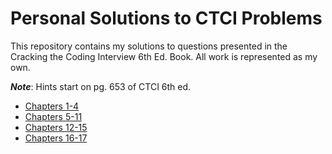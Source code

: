 # Personal Solutions to CTCI Problems

This repository contains my solutions to questions presented in the Cracking the Coding Interview 6th Ed. Book. All work is represented as my own.


***Note***: Hints start on pg. 653 of CTCI 6th ed.

* [Chapters 1-4](./[01-04]_Data_Structures)
* [Chapters 5-11](./[05-11]_Concepts_and_Algorithms)
* [Chapters 12-15](./[12-15]_Knowledge_Based)
* [Chapters 16-17](./[16-17]_Additional_Problems)
